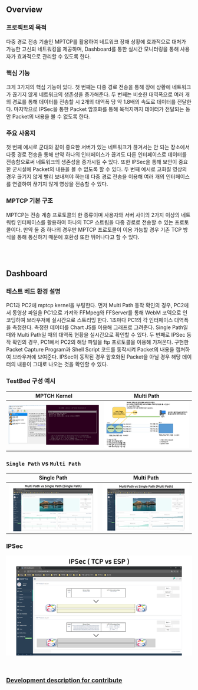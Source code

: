 ## Overview

### 프로젝트의 목적
다중 경로 전송 기술인 MPTCP를 활용하여 네트워크 장애 상황에 효과적으로 대처가 가능한 고신뢰 네트워킹을 제공하며, Dashboard를 통한 실시간 모니터링을 통해 사용자가 효과적으로 관리할 수 있도록 한다.

### 핵심 기능
크게 3가지의 핵심 기능이 있다. 첫 번째는 다중 경로 전송을 통해 장애 상황에 네트워크가 끊기지 않게 네트워크의 생존성을 증가해준다. 두 번째는 비슷한 대역폭으로 여러 개의 경로를 통해 데이터를 전송할 시 2개의 대역폭 당 약 1.8배의 속도로 데이터를 전달한다. 마지막으로 IPSec을 통한 Packet 암호화를 통해 목적지까지 데이터가 전달되는 동안 Packet의 내용을 볼 수 없도록 한다.

### 주요 사용지
첫 번째 예시로 군대와 같이 중요한 서버가 있는 네트워크가 끊겨서는 안 되는 장소에서 다중 경로 전송을 통해 만약 하나의 인터페이스가 끊겨도 다른 인터페이스로 데이터를 전송함으로써 네트워크의 생존성을 증가시킬 수 있다. 또한 IPSec을 통해 보안이 중요한 군시설에 Packet의 내용을 볼 수 없도록 할 수 있다. 두 번째 예시로 고화질 영상의 경우 끊기지 않게 빨리 보내져야 하는데 다중 경로 전송을 이용해 여러 개의 인터페이스를 연결하여 끊기지 않게 영상을 전송할 수 있다.

### MPTCP 기본 구조
MPTCP는 전송 계층 프로토콜의 한 종류이며 사용자와 서버 사이의 2가지 이상의 네트워킹 인터페이스를 활용하여 하나의 TCP 스트림을 다중 경로로 전송할 수 있는 프로토콜이다. 만약 둘 중 하나의 경우만 MPTCP 프로토콜이 이용 가능할 경우 기존 TCP 방식을 통해 통신하기 때문에 호환성 또한 뛰어나다고 할 수 있다.

<br/><br/>

## Dashboard

### 테스트 베드 환경 설명
PC1과 PC2에 mptcp kernel을 부팅한다. 먼저 Multi Path 동작 확인의 경우, PC2에서 동영상 파일을 PC1으로 가져와 FFMpeg와 FFServer를 통해 WebM 코덱으로 인코딩하여 브라우저에 실시간으로 스트리밍 한다. 1초마다 PC1의 각 인터페이스 대역폭을 측정한다. 측정한 데이터를 Chart JS를 이용해 그래프로 그려준다. Single Path일 때와 Multi Path일 때의 대역폭 현황을 실시간으로 확인할 수 있다. 두 번째로 IPSec 동작 확인의 경우, PC1에서 PC2의 해당 파일을 ftp 프로토콜을 이용해 가져온다. 구현한 Packet Capture Program과 Shell Script 코드를 동작시켜 Packet의 내용을 캡쳐하여 브라우저에 보여준다. IPSec이 동작된 경우 암호화된 Packet을 아닐 경우 해당 데이터의 내용이 그대로 나오는 것을 확인할 수 있다.




### TestBed 구성 예시

MPTCH Kernel | Multi Path
---------|----------
![vm](/md_images/vm.png) | ![TestBed](/md_images/testSet.png)


### `Single Path` vs `Multi Path`

Single Path | Multi Path
---------|----------
![Single Path](/md_images/sptcp.png) | ![Multi Path](/md_images/mptcp.png)


### IPSec

![IPSec](/md_images/ipsec.png)





<br/>

### [Development description for contribute](/Dev.md)
